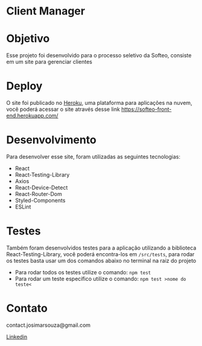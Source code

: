 <h1>Client Manager</h1>

<h1>Objetivo</h1>
<p>Esse projeto foi desenvolvido para o processo seletivo da Softeo, consiste em um site para gerenciar clientes</p>

<h1>Deploy</h1>
<p>O site foi publicado no <a href="https://www.heroku.com/" target="_blank">Heroku</a>, uma plataforma para aplicações na nuvem, você poderá acessar o site através desse link <a href="https://softeo-front-end.herokuapp.com/" target="_blank">https://softeo-front-end.herokuapp.com/</a></p>

<h1>Desenvolvimento</h1>
<p>Para desenvolver esse site, foram utilizadas as seguintes tecnologias:</p>
<ul>
  <li>React</li>
  <li>React-Testing-Library</li>
  <li>Axios</li>
  <li>React-Device-Detect</li>
  <li>React-Router-Dom</li>
  <li>Styled-Components</li>
  <li>ESLint</li>
</ul>

<h1>Testes</h1>
<p>Também foram desenvolvidos testes para a aplicação utilizando a biblioteca React-Testing-Library, você poderá encontra-los em <code>/src/tests</code>, para rodar os testes basta usar um dos comandos abaixo no terminal na raiz do projeto</p>
<ul>
  <li>Para rodar todos os testes utilize o comando: <code>npm test</code></li>
  <li>Para rodar um teste específico utilize o comando: <code>npm test >nome do teste<</code></li>
</ul>

<h1>Contato</h1>
<p>contact.josimarsouza@gmail.com</p>
<a href="https://www.linkedin.com/in/josimar-souza-brito/" target="_blank">Linkedin</a>
